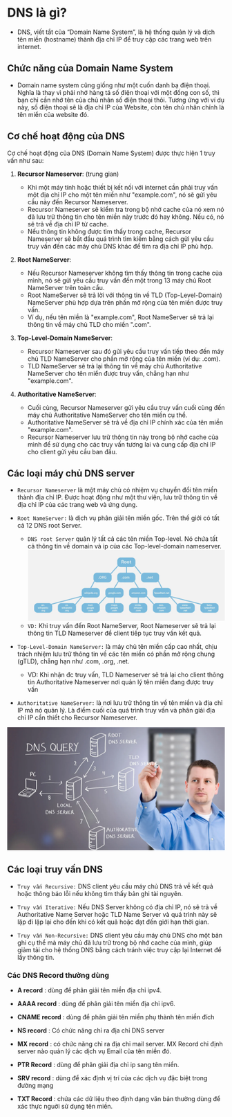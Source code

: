 # DNS là gì?

- DNS, viết tắt của “Domain Name System”, là hệ thống quản lý và dịch tên miền (hostname) thành địa chỉ IP để truy cập các trang web trên internet. 
>
## Chức năng của Domain Name System

- Domain name system cũng giống như một cuốn danh bạ điện thoại. Nghĩa là thay vì phải nhớ hàng tá số điện thoại với một đống con số, thì bạn chỉ cần nhớ tên của chủ nhân số điện thoại thôi. Tương ứng với ví dụ này, số điện thoại sẽ là địa chỉ IP của Website, còn tên chủ nhân chính là tên miền của website đó.

## Cơ chế hoạt động của DNS

Cơ chế hoạt động của DNS (Domain Name System) được thực hiện 1 truy vấn như sau:

1. **Recursor Nameserver**: (trung gian)
   - Khi một máy tính hoặc thiết bị kết nối với internet cần phải truy vấn một địa chỉ IP cho một tên miền như "example.com", nó sẽ gửi yêu cầu này đến Recursor Nameserver.
   - Recursor Nameserver sẽ kiểm tra trong bộ nhớ cache của nó xem nó đã lưu trữ thông tin cho tên miền này trước đó hay không. Nếu có, nó sẽ trả về địa chỉ IP từ cache.
   - Nếu thông tin không được tìm thấy trong cache, Recursor Nameserver sẽ bắt đầu quá trình tìm kiếm bằng cách gửi yêu cầu truy vấn đến các máy chủ DNS khác để tìm ra địa chỉ IP phù hợp.

2. **Root NameServer**:
   - Nếu Recursor Nameserver không tìm thấy thông tin trong cache của mình, nó sẽ gửi yêu cầu truy vấn đến một trong 13 máy chủ Root NameServer trên toàn cầu.
   - Root NameServer sẽ trả lời với thông tin về TLD (Top-Level-Domain) NameServer phù hợp dựa trên phần mở rộng của tên miền được truy vấn. 
   - Ví dụ, nếu tên miền là "example.com", Root NameServer sẽ trả lại thông tin về máy chủ TLD cho miền ".com".

3. **Top-Level-Domain NameServer**:
   - Recursor Nameserver sau đó gửi yêu cầu truy vấn tiếp theo đến máy chủ TLD NameServer cho phần mở rộng của tên miền (ví dụ: .com).
   - TLD NameServer sẽ trả lại thông tin về máy chủ Authoritative NameServer cho tên miền được truy vấn, chẳng hạn như "example.com".

4. **Authoritative NameServer**:
   - Cuối cùng, Recursor Nameserver gửi yêu cầu truy vấn cuối cùng đến máy chủ Authoritative NameServer cho tên miền cụ thể.
   - Authoritative NameServer sẽ trả về địa chỉ IP chính xác của tên miền "example.com".
   - Recursor Nameserver lưu trữ thông tin này trong bộ nhớ cache của mình để sử dụng cho các truy vấn tương lai và cung cấp địa chỉ IP cho client gửi yêu cầu ban đầu.

## Các loại máy chủ DNS server   

- `Recursor Nameserver` là một máy chủ có nhiệm vụ chuyển đổi tên miền thành địa chỉ IP. Được hoạt động như một thư viện, lưu trữ thông tin về địa chỉ IP của các trang web và ứng dụng. 
    
- `Root NameServer:` là dịch vụ phân giải tên miền gốc. Trên thế giới có tất cả 12 DNS root Server. 
  - `DNS root Server` quản lý tất cả các tên miền Top-level. Nó chứa tất cả thông tin về domain và ip của các Top-level-domain nameserver.
    ![alt text](/Linux/img/dns-root-server.png)
  - `VD:` Khi truy vấn đến Root NameServer, Root Nameserver sẽ trả lại thông tin TLD Nameserver để client tiếp tục truy vấn kết quả.
- `Top-Level-Domain NameServer:` là máy chủ tên miền cấp cao nhất, chịu trách nhiệm lưu trữ thông tin về các tên miền có phần mở rộng chung (gTLD), chẳng hạn như .com, .org, .net.
    - VD: Khi nhận đc truy vấn, TLD Nameserver sẽ trả lại cho client thông tin Authoritative Nameserver nơi quản lý tên miền đang được truy vấn 
- `Authoritative NameServer:` là nơi lưu trữ thông tin về tên miền và địa chỉ IP mà nó quản lý. Là điểm cuối của quá trình truy vấn và phân giải địa chỉ IP cần thiết cho Recursor Nameserver.

![alt text](img/dns2.png)

## Các loại truy vấn DNS
- `Truy vấn Recursive:` DNS client yêu cầu máy chủ DNS trả về kết quả hoặc thông báo lỗi nếu không tìm thấy bản ghi tài nguyên.
>
- `Truy vấn Iterative:` Nếu DNS Server không có địa chỉ IP, nó sẽ trả về Authoritative Name Server hoặc TLD Name Server và quá trình này sẽ lặp đi lặp lại cho đến khi có kết quả hoặc đạt đến giới hạn thời gian.
>
- `Truy vấn Non-Recursive:` DNS client yêu cầu máy chủ DNS cho một bản ghi cụ thể mà máy chủ đã lưu trữ trong bộ nhớ cache của mình, giúp giảm tải cho hệ thống DNS bằng cách tránh việc truy cập lại Internet để lấy thông tin.

### Các DNS Record thường dùng

- **A record** : dùng để phân giải tên miền địa chỉ ipv4.

- **AAAA record** : dùng để phân giải tên miền địa chỉ ipv6.

- **CNAME record** : dùng để phân giải tên miền phụ thành tên miền đích

- **NS record** : Có chức năng chỉ ra địa chỉ DNS server

- **MX record** : có chức năng chỉ ra địa chỉ mail server. MX Record chỉ định server nào quản lý các dịch vụ Email của tên miền đó.

- **PTR Record** : dùng để phân giải địa chỉ ip sang tên miền.

- **SRV record** : dùng để xác định vị trí của các dịch vụ đặc biệt trong đường mạng 

- **TXT Record** : chứa các dữ liệu theo định dạng văn bản thường dùng để xác thực nguời sử dụng tên miền.
